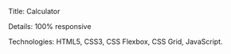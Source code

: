 Title: Calculator

Details: 100% responsive

Technologies: HTML5, CSS3, CSS Flexbox, CSS Grid, JavaScript.
